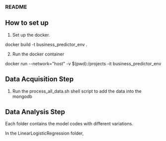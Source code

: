 ### README

## How to set up

1. Set up the docker.

docker build -t business_predictor_env .

2. Run the docker container

docker run --network="host" -v $(pwd):/projects -it business_predictor_env  

## Data Acquisition Step



1. Run the process_all_data.sh shell script to add the data into the mongodb

## Data Analysis Step

Each folder contains the model codes with different variations. 

In the LinearLogisticRegression folder, 